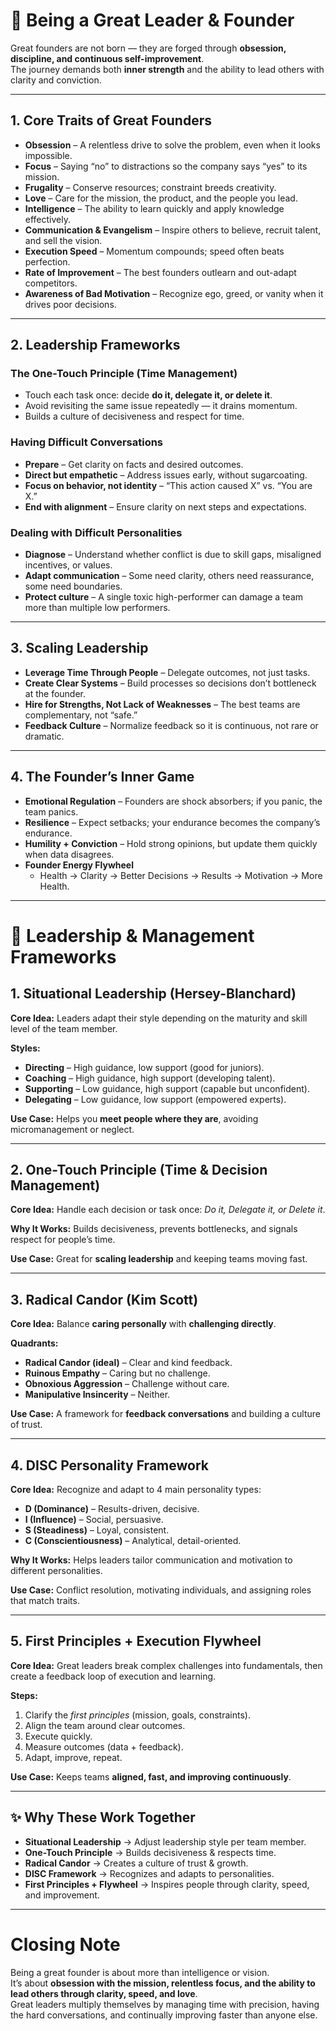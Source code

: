 # 🚀 Being a Great Leader & Founder

Great founders are not born — they are forged through **obsession, discipline, and continuous self-improvement**.  
The journey demands both **inner strength** and the ability to lead others with clarity and conviction.  

---

## 1. Core Traits of Great Founders
- **Obsession** – A relentless drive to solve the problem, even when it looks impossible.  
- **Focus** – Saying “no” to distractions so the company says “yes” to its mission.  
- **Frugality** – Conserve resources; constraint breeds creativity.  
- **Love** – Care for the mission, the product, and the people you lead.  
- **Intelligence** – The ability to learn quickly and apply knowledge effectively.  
- **Communication & Evangelism** – Inspire others to believe, recruit talent, and sell the vision.  
- **Execution Speed** – Momentum compounds; speed often beats perfection.  
- **Rate of Improvement** – The best founders outlearn and out-adapt competitors.  
- **Awareness of Bad Motivation** – Recognize ego, greed, or vanity when it drives poor decisions.  

---

## 2. Leadership Frameworks

### The One-Touch Principle (Time Management)
- Touch each task once: decide **do it, delegate it, or delete it**.  
- Avoid revisiting the same issue repeatedly — it drains momentum.  
- Builds a culture of decisiveness and respect for time.  

### Having Difficult Conversations
- **Prepare** – Get clarity on facts and desired outcomes.  
- **Direct but empathetic** – Address issues early, without sugarcoating.  
- **Focus on behavior, not identity** – “This action caused X” vs. “You are X.”  
- **End with alignment** – Ensure clarity on next steps and expectations.  

### Dealing with Difficult Personalities
- **Diagnose** – Understand whether conflict is due to skill gaps, misaligned incentives, or values.  
- **Adapt communication** – Some need clarity, others need reassurance, some need boundaries.  
- **Protect culture** – A single toxic high-performer can damage a team more than multiple low performers.  

---

## 3. Scaling Leadership
- **Leverage Time Through People** – Delegate outcomes, not just tasks.  
- **Create Clear Systems** – Build processes so decisions don’t bottleneck at the founder.  
- **Hire for Strengths, Not Lack of Weaknesses** – The best teams are complementary, not “safe.”  
- **Feedback Culture** – Normalize feedback so it is continuous, not rare or dramatic.  

---

## 4. The Founder’s Inner Game
- **Emotional Regulation** – Founders are shock absorbers; if you panic, the team panics.  
- **Resilience** – Expect setbacks; your endurance becomes the company’s endurance.  
- **Humility + Conviction** – Hold strong opinions, but update them quickly when data disagrees.  
- **Founder Energy Flywheel**  
  - Health → Clarity → Better Decisions → Results → Motivation → More Health.  

---
# 🧭 Leadership & Management Frameworks

## 1. Situational Leadership (Hersey-Blanchard)

**Core Idea:** Leaders adapt their style depending on the maturity and skill level of the team member.  

**Styles:**  
- **Directing** – High guidance, low support (good for juniors).  
- **Coaching** – High guidance, high support (developing talent).  
- **Supporting** – Low guidance, high support (capable but unconfident).  
- **Delegating** – Low guidance, low support (empowered experts).  

**Use Case:** Helps you **meet people where they are**, avoiding micromanagement or neglect.  

---

## 2. One-Touch Principle (Time & Decision Management)

**Core Idea:** Handle each decision or task once: *Do it, Delegate it, or Delete it*.  

**Why It Works:** Builds decisiveness, prevents bottlenecks, and signals respect for people’s time.  

**Use Case:** Great for **scaling leadership** and keeping teams moving fast.  

---

## 3. Radical Candor (Kim Scott)

**Core Idea:** Balance **caring personally** with **challenging directly**.  

**Quadrants:**  
- **Radical Candor (ideal)** – Clear and kind feedback.  
- **Ruinous Empathy** – Caring but no challenge.  
- **Obnoxious Aggression** – Challenge without care.  
- **Manipulative Insincerity** – Neither.  

**Use Case:** A framework for **feedback conversations** and building a culture of trust.  

---

## 4. DISC Personality Framework

**Core Idea:** Recognize and adapt to 4 main personality types:  
- **D (Dominance)** – Results-driven, decisive.  
- **I (Influence)** – Social, persuasive.  
- **S (Steadiness)** – Loyal, consistent.  
- **C (Conscientiousness)** – Analytical, detail-oriented.  

**Why It Works:** Helps leaders tailor communication and motivation to different personalities.  

**Use Case:** Conflict resolution, motivating individuals, and assigning roles that match traits.  

---

## 5. First Principles + Execution Flywheel

**Core Idea:** Great leaders break complex challenges into fundamentals, then create a feedback loop of execution and learning.  

**Steps:**  
1. Clarify the *first principles* (mission, goals, constraints).  
2. Align the team around clear outcomes.  
3. Execute quickly.  
4. Measure outcomes (data + feedback).  
5. Adapt, improve, repeat.  

**Use Case:** Keeps teams **aligned, fast, and improving continuously**.  

---

## ✨ Why These Work Together
- **Situational Leadership** → Adjust leadership style per team member.  
- **One-Touch Principle** → Builds decisiveness & respects time.  
- **Radical Candor** → Creates a culture of trust & growth.  
- **DISC Framework** → Recognizes and adapts to personalities.  
- **First Principles + Flywheel** → Inspires people through clarity, speed, and improvement.  
---

# Closing Note
Being a great founder is about more than intelligence or vision.  
It’s about **obsession with the mission, relentless focus, and the ability to lead others through clarity, speed, and love**.  
Great leaders multiply themselves by managing time with precision, having the hard conversations, and continually improving faster than anyone else.  
